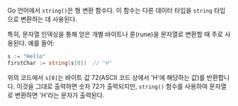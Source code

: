 Go 언어에서 `string()`은 형 변환 함수다. 이 함수는 다른 데이터 타입을 `string` 타입으로 변환하는 데 사용된다.

특히, 문자열 인덱싱을 통해 얻은 개별 바이트나 룬(rune)을 문자열로 변환할 때 주로 사용된다. 예를 들어:

```go
s := "Hello"
firstChar := string(s[0])  // "H"
```

위의 코드에서 `s[0]`는 바이트 값 72(ASCII 코드 상에서 'H'에 해당하는 값)를 반환합니다. 이것을 그대로 출력하면 숫자 72가 출력되지만, `string()` 함수를 사용하여 문자열로 변환하면 'H'라는 문자가 출력된다.

